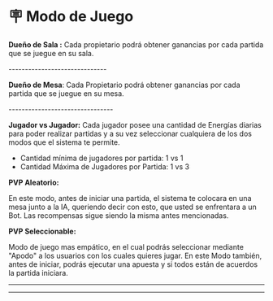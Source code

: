 # 🪧 Modo de Juego

**Dueño de Sala :** Cada propietario podrá obtener ganancias por cada partida que se juegue  en su sala.

\------------------------------

**Dueño de Mesa**: Cada Propietario podrá obtener ganancias por cada partida que se juegue en su mesa.

\--------------------------------

**Jugador vs Jugador:** Cada jugador posee una cantidad de Energías diarias para poder realizar partidas y a su vez seleccionar cualquiera de los dos modos que el sistema te permite.

* Cantidad mínima de jugadores por partida: 1 vs 1
* Cantidad Máxima de Jugadores por Partida: 1 vs 3

**PVP Aleatorio:**

En este modo, antes de iniciar una partida, el sistema te colocara en una mesa junto a la IA, queriendo decir con esto, que usted se enfrentara a un Bot. Las recompensas sigue siendo la misma antes mencionadas.

**PVP Seleccionable:**

Modo de juego mas empático, en el cual podrás seleccionar mediante "Apodo" a los usuarios con los cuales quieres jugar. En este Modo también, antes de iniciar, podrás ejecutar una apuesta y si todos están de acuerdos la partida iniciara.

****

****
